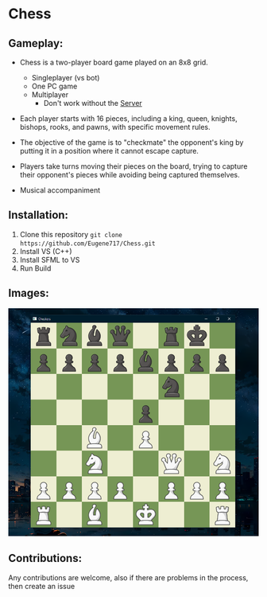 # Chess

## Gameplay:
- Chess is a two-player board game played on an 8x8 grid.
  - Singleplayer (vs bot)
  - One PC game
  - Multiplayer
    - Don't work without the [Server](https://github.com/Eugene717/Server)
- Each player starts with 16 pieces, including a king, queen, knights, bishops, rooks, and pawns, with specific movement rules.
- The objective of the game is to "checkmate" the opponent's king by putting it in a position where it cannot escape capture.
- Players take turns moving their pieces on the board, trying to capture their opponent's pieces while avoiding being captured themselves.

- Musical accompaniment

## Installation:
1. Clone this repository `git clone https://github.com/Eugene717/Chess.git`
2. Install VS (C++)
3. Install SFML to VS
4. Run Build

## Images:
![Example Chess Image](https://raw.githubusercontent.com/Eugene717/Chess/master/assets/cover.png)

## Contributions:
Any contributions are welcome, also if there are problems in the process, then create an issue
